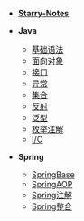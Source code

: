 - [**Starry-Notes**](README.md)

- **Java**
  - [基础语法](Java/基础语法.md)
  - [面向对象](Java/面向对象.md)
  - [接口](Java/接口.md)
  - [异常](Java/异常.md)
  - [集合](Java/集合.md)
  - [反射](Java/反射.md)
  - [泛型](Java/泛型.md)
  - [枚举注解](Java/枚举注解.md)
  - [I/O](Java/IO.md)


- **Spring**
  - [SpringBase](Spring/SpringBase.md)
  - [SpringAOP](Spring/SpringAOP.md)
  - [Spring注解](Spring/Spring注解.md)
  - [Spring整合](Spring/Spring整合.md)
